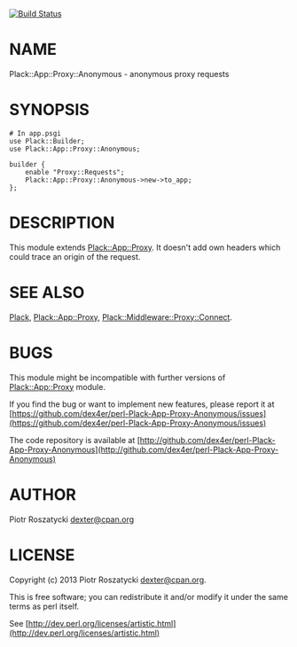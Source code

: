 [![Build Status](https://travis-ci.org/dex4er/perl-Plack-App-Proxy-Anonymous.png?branch=master)](https://travis-ci.org/dex4er/perl-Plack-App-Proxy-Anonymous)

# NAME

Plack::App::Proxy::Anonymous - anonymous proxy requests

# SYNOPSIS

    # In app.psgi
    use Plack::Builder;
    use Plack::App::Proxy::Anonymous;

    builder {
        enable "Proxy::Requests";
        Plack::App::Proxy::Anonymous->new->to_app;
    };

# DESCRIPTION

This module extends [Plack::App::Proxy](https://metacpan.org/pod/Plack::App::Proxy). It doesn't add own headers which
could trace an origin of the request.

# SEE ALSO

[Plack](https://metacpan.org/pod/Plack), [Plack::App::Proxy](https://metacpan.org/pod/Plack::App::Proxy), [Plack::Middleware::Proxy::Connect](https://metacpan.org/pod/Plack::Middleware::Proxy::Connect).

# BUGS

This module might be incompatible with further versions of
[Plack::App::Proxy](https://metacpan.org/pod/Plack::App::Proxy) module.

If you find the bug or want to implement new features, please report it at
[https://github.com/dex4er/perl-Plack-App-Proxy-Anonymous/issues](https://github.com/dex4er/perl-Plack-App-Proxy-Anonymous/issues)

The code repository is available at
[http://github.com/dex4er/perl-Plack-App-Proxy-Anonymous](http://github.com/dex4er/perl-Plack-App-Proxy-Anonymous)

# AUTHOR

Piotr Roszatycki <dexter@cpan.org>

# LICENSE

Copyright (c) 2013 Piotr Roszatycki <dexter@cpan.org>.

This is free software; you can redistribute it and/or modify it under
the same terms as perl itself.

See [http://dev.perl.org/licenses/artistic.html](http://dev.perl.org/licenses/artistic.html)
